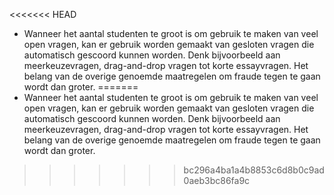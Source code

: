 <<<<<<< HEAD
* Wanneer het aantal studenten te groot is om gebruik te maken van veel open vragen, kan er gebruik worden gemaakt van gesloten vragen die automatisch gescoord kunnen worden. Denk bijvoorbeeld aan meerkeuzevragen, drag-and-drop vragen tot korte essayvragen. Het belang van de overige genoemde maatregelen om fraude tegen te gaan wordt dan groter.
=======
* Wanneer het aantal studenten te groot is om gebruik te maken van veel open vragen, kan er gebruik worden gemaakt van gesloten vragen die automatisch gescoord kunnen worden. Denk bijvoorbeeld aan meerkeuzevragen, drag-and-drop vragen tot korte essayvragen. Het belang van de overige genoemde maatregelen om fraude tegen te gaan wordt dan groter.
>>>>>>> bc296a4ba1a4b8853c6d8b0c9ad0aeb3bc86fa9c
